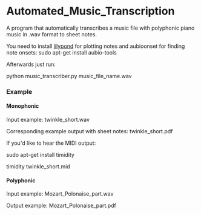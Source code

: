 Automated_Music_Transcription
=============================

A program that automatically transcribes a music file with polyphonic piano music in .wav format to sheet notes.

You need to install <a href=http://www.lilypond.org/>lilypond</a> for plotting notes
and aubioonset for finding note onsets: sudo apt-get install aubio-tools

Afterwards just run:

python music_transcriber.py music_file_name.wav


### Example
#### Monophonic
Input example: twinkle_short.wav

Corresponding example output with sheet notes: twinkle_short.pdf

If you'd like to hear the MIDI output:

sudo apt-get install timidity

timidity twinkle_short.mid

#### Polyphonic
Input example: Mozart_Polonaise_part.wav

Output example: Mozart_Polonaise_part.pdf





